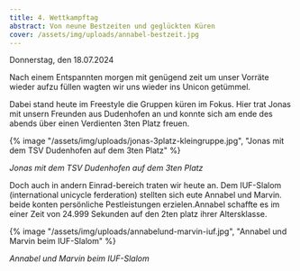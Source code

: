 ```yaml
---
title: 4. Wettkampftag
abstract: Von neune Bestzeiten und geglückten Küren
cover: /assets/img/uploads/annabel-bestzeit.jpg
---
```

Donnerstag, den 18.07.2024

Nach einem Entspannten morgen mit genügend zeit um unser Vorräte wieder aufzu füllen wagten wir uns wieder ins Unicon getümmel.

Dabei stand heute im Freestyle die Gruppen küren im Fokus. Hier trat Jonas mit unsern Freunden aus Dudenhofen an und konnte sich am ende des abends über einen Verdienten 3ten Platz freuen.

{% image "/assets/img/uploads/jonas-3platz-kleingruppe.jpg", "Jonas mit dem TSV Dudenhofen auf dem 3ten Platz" %}

*Jonas mit dem TSV Dudenhofen auf dem 3ten Platz*

Doch auch in andern Einrad-bereich traten wir heute an. Dem IUF-Slalom (international unicycle ferderation) stellten sich eute Annabel und Marvin. beide konten persönliche Pestleistungen erzielen.Annabel schaffte es im einer Zeit von 24.999 Sekunden auf den 2ten platz ihrer Altersklasse.

{% image "/assets/img/uploads/annabelund-marvin-iuf.jpg", "Annabel und Marvin beim IUF-Slalom" %}

*Annabel und Marvin beim IUF-Slalom*
